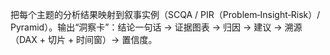 把每个主题的分析结果映射到叙事实例（SCQA / PIR（Problem‑Insight‑Risk）/ Pyramid）。输出“洞察卡”：结论一句话 → 证据图表 → 归因 → 建议 → 溯源（DAX + 切片 + 时间窗）→ 置信度。
